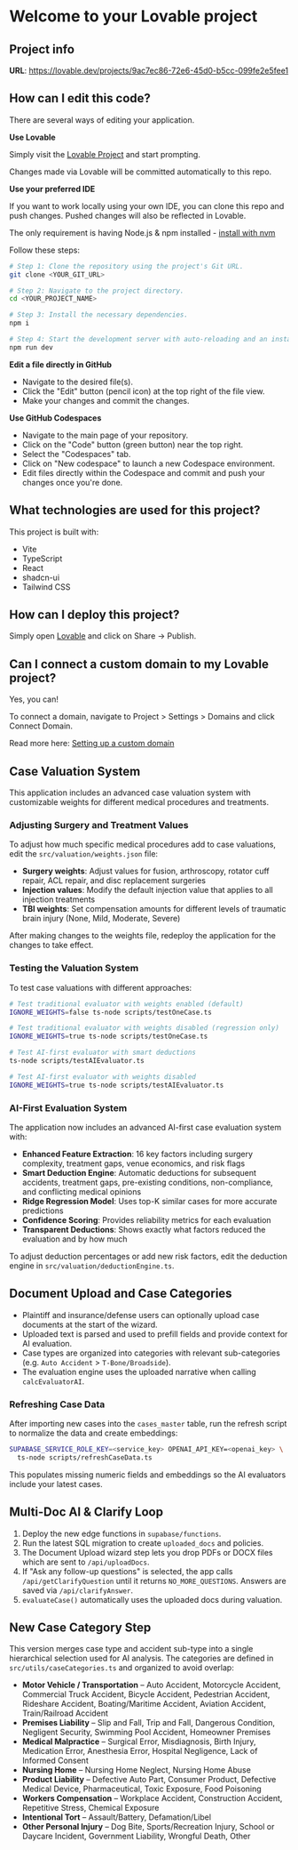 # Welcome to your Lovable project

## Project info

**URL**: https://lovable.dev/projects/9ac7ec86-72e6-45d0-b5cc-099fe2e5fee1

## How can I edit this code?

There are several ways of editing your application.

**Use Lovable**

Simply visit the [Lovable Project](https://lovable.dev/projects/9ac7ec86-72e6-45d0-b5cc-099fe2e5fee1) and start prompting.

Changes made via Lovable will be committed automatically to this repo.

**Use your preferred IDE**

If you want to work locally using your own IDE, you can clone this repo and push changes. Pushed changes will also be reflected in Lovable.

The only requirement is having Node.js & npm installed - [install with nvm](https://github.com/nvm-sh/nvm#installing-and-updating)

Follow these steps:

```sh
# Step 1: Clone the repository using the project's Git URL.
git clone <YOUR_GIT_URL>

# Step 2: Navigate to the project directory.
cd <YOUR_PROJECT_NAME>

# Step 3: Install the necessary dependencies.
npm i

# Step 4: Start the development server with auto-reloading and an instant preview.
npm run dev
```

**Edit a file directly in GitHub**

- Navigate to the desired file(s).
- Click the "Edit" button (pencil icon) at the top right of the file view.
- Make your changes and commit the changes.

**Use GitHub Codespaces**

- Navigate to the main page of your repository.
- Click on the "Code" button (green button) near the top right.
- Select the "Codespaces" tab.
- Click on "New codespace" to launch a new Codespace environment.
- Edit files directly within the Codespace and commit and push your changes once you're done.

## What technologies are used for this project?

This project is built with:

- Vite
- TypeScript
- React
- shadcn-ui
- Tailwind CSS

## How can I deploy this project?

Simply open [Lovable](https://lovable.dev/projects/9ac7ec86-72e6-45d0-b5cc-099fe2e5fee1) and click on Share -> Publish.

## Can I connect a custom domain to my Lovable project?

Yes, you can!

To connect a domain, navigate to Project > Settings > Domains and click Connect Domain.

Read more here: [Setting up a custom domain](https://docs.lovable.dev/tips-tricks/custom-domain#step-by-step-guide)

## Case Valuation System

This application includes an advanced case valuation system with customizable weights for different medical procedures and treatments.

### Adjusting Surgery and Treatment Values

To adjust how much specific medical procedures add to case valuations, edit the `src/valuation/weights.json` file:

- **Surgery weights**: Adjust values for fusion, arthroscopy, rotator cuff repair, ACL repair, and disc replacement surgeries
- **Injection values**: Modify the default injection value that applies to all injection treatments
- **TBI weights**: Set compensation amounts for different levels of traumatic brain injury (None, Mild, Moderate, Severe)

After making changes to the weights file, redeploy the application for the changes to take effect.

### Testing the Valuation System

To test case valuations with different approaches:

```bash
# Test traditional evaluator with weights enabled (default)
IGNORE_WEIGHTS=false ts-node scripts/testOneCase.ts

# Test traditional evaluator with weights disabled (regression only)
IGNORE_WEIGHTS=true ts-node scripts/testOneCase.ts

# Test AI-first evaluator with smart deductions
ts-node scripts/testAIEvaluator.ts

# Test AI-first evaluator with weights disabled
IGNORE_WEIGHTS=true ts-node scripts/testAIEvaluator.ts
```

### AI-First Evaluation System

The application now includes an advanced AI-first case evaluation system with:

- **Enhanced Feature Extraction**: 16 key factors including surgery complexity, treatment gaps, venue economics, and risk flags
- **Smart Deduction Engine**: Automatic deductions for subsequent accidents, treatment gaps, pre-existing conditions, non-compliance, and conflicting medical opinions
- **Ridge Regression Model**: Uses top-K similar cases for more accurate predictions
- **Confidence Scoring**: Provides reliability metrics for each evaluation
- **Transparent Deductions**: Shows exactly what factors reduced the evaluation and by how much

To adjust deduction percentages or add new risk factors, edit the deduction engine in `src/valuation/deductionEngine.ts`.

## Document Upload and Case Categories

- Plaintiff and insurance/defense users can optionally upload case documents at the start of the wizard.
- Uploaded text is parsed and used to prefill fields and provide context for AI evaluation.
- Case types are organized into categories with relevant sub-categories (e.g. `Auto Accident` > `T-Bone/Broadside`).
- The evaluation engine uses the uploaded narrative when calling `calcEvaluatorAI`.

### Refreshing Case Data

After importing new cases into the `cases_master` table, run the refresh script to normalize the data and create embeddings:

```bash
SUPABASE_SERVICE_ROLE_KEY=<service_key> OPENAI_API_KEY=<openai_key> \
  ts-node scripts/refreshCaseData.ts
```

This populates missing numeric fields and embeddings so the AI evaluators include your latest cases.

## Multi-Doc AI & Clarify Loop
1. Deploy the new edge functions in `supabase/functions`.
2. Run the latest SQL migration to create `uploaded_docs` and policies.
3. The Document Upload wizard step lets you drop PDFs or DOCX files which are sent to `/api/uploadDocs`.
4. If "Ask any follow-up questions" is selected, the app calls `/api/getClarifyQuestion` until it returns `NO_MORE_QUESTIONS`. Answers are saved via `/api/clarifyAnswer`.
5. `evaluateCase()` automatically uses the uploaded docs during valuation.

## New Case Category Step
This version merges case type and accident sub-type into a single hierarchical
selection used for AI analysis. The categories are defined in
`src/utils/caseCategories.ts` and organized to avoid overlap:

- **Motor Vehicle / Transportation** – Auto Accident, Motorcycle Accident, Commercial Truck Accident,
  Bicycle Accident, Pedestrian Accident, Rideshare Accident, Boating/Maritime Accident,
  Aviation Accident, Train/Railroad Accident
- **Premises Liability** – Slip and Fall, Trip and Fall, Dangerous Condition,
  Negligent Security, Swimming Pool Accident, Homeowner Premises
- **Medical Malpractice** – Surgical Error, Misdiagnosis, Birth Injury,
  Medication Error, Anesthesia Error, Hospital Negligence, Lack of Informed Consent
- **Nursing Home** – Nursing Home Neglect, Nursing Home Abuse
- **Product Liability** – Defective Auto Part, Consumer Product, Defective Medical Device,
  Pharmaceutical, Toxic Exposure, Food Poisoning
- **Workers Compensation** – Workplace Accident, Construction Accident,
  Repetitive Stress, Chemical Exposure
- **Intentional Tort** – Assault/Battery, Defamation/Libel
- **Other Personal Injury** – Dog Bite, Sports/Recreation Injury, School or Daycare Incident,
  Government Liability, Wrongful Death, Other
